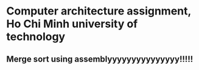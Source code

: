 <h1>Computer architecture assignment, Ho Chi Minh university of technology<h2>
<p>Merge sort using assemblyyyyyyyyyyyyyyy!!!!!</p>
